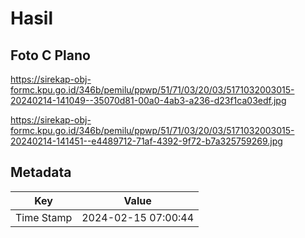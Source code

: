 # Hasil

## Foto C Plano

https://sirekap-obj-formc.kpu.go.id/346b/pemilu/ppwp/51/71/03/20/03/5171032003015-20240214-141049--35070d81-00a0-4ab3-a236-d23f1ca03edf.jpg

https://sirekap-obj-formc.kpu.go.id/346b/pemilu/ppwp/51/71/03/20/03/5171032003015-20240214-141451--e4489712-71af-4392-9f72-b7a325759269.jpg


## Metadata

| Key        | Value               |
| ---------- | ------------------- |
| Time Stamp | 2024-02-15 07:00:44 |



